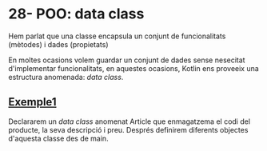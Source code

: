 # 28- POO: data class

Hem parlat que una classe encapsula un conjunt de funcionalitats (mètodes) i dades (propietats)

En moltes ocasions volem guardar un conjunt de dades sense nesecitat d'implementar funcionalitats, en aquestes ocasions, Kotlin ens proveeix una estructura anomenada: *data class*.


## [Exemple1](https://github.com/marcmoiagese/curskotlin/blob/master/28-POO-data_class/Exemple1/src/main/kotlin/Main.kt)

Declararem un *data class* anomenat Article que enmagatzema el codi del producte, la seva descripció i preu. Després definirem diferents objectes d'aquesta classe des de main.
